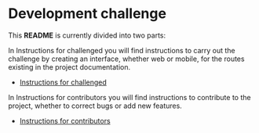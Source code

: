 # Development challenge


This **README** is currently divided into two parts:

In Instructions for challenged you will find instructions to carry out the challenge by creating an interface, whether web or mobile, for the routes existing in the project documentation.
- [Instructions for challenged](./challenged.md)

In Instructions for contributors you will find instructions to contribute to the project, whether to correct bugs or add new features.
- [Instructions for contributors](./contributors.md)
